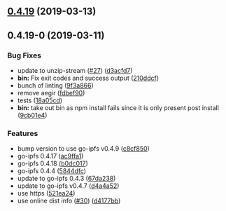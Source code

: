 <a name="0.4.19"></a>
## [0.4.19](https://github.com/ipfs/npm-go-ipfs-dep/compare/v0.4.19-0...v0.4.19) (2019-03-13)



<a name="0.4.19-0"></a>
## 0.4.19-0 (2019-03-11)


### Bug Fixes

* update to unzip-stream ([#27](https://github.com/ipfs/npm-go-ipfs-dep/issues/27)) ([d3acfd7](https://github.com/ipfs/npm-go-ipfs-dep/commit/d3acfd7))
* **bin:** Fix exit codes and success output ([210ddcf](https://github.com/ipfs/npm-go-ipfs-dep/commit/210ddcf))
* bunch of linting ([9f3a866](https://github.com/ipfs/npm-go-ipfs-dep/commit/9f3a866))
* remove aegir ([fdbef90](https://github.com/ipfs/npm-go-ipfs-dep/commit/fdbef90))
* tests ([18a05cd](https://github.com/ipfs/npm-go-ipfs-dep/commit/18a05cd))
* **bin:** take out bin as npm install fails since it is only present post install ([9cb01e4](https://github.com/ipfs/npm-go-ipfs-dep/commit/9cb01e4))


### Features

* bump version to use go-ipfs v0.4.9 ([c8cf850](https://github.com/ipfs/npm-go-ipfs-dep/commit/c8cf850))
* go-ipfs 0.4.17 ([ac9ffa1](https://github.com/ipfs/npm-go-ipfs-dep/commit/ac9ffa1))
* go-ipfs 0.4.18 ([b0dc017](https://github.com/ipfs/npm-go-ipfs-dep/commit/b0dc017))
* go-ipfs 0.4.4 ([5844dfc](https://github.com/ipfs/npm-go-ipfs-dep/commit/5844dfc))
* update to go-ipfs 0.4.3 ([67da238](https://github.com/ipfs/npm-go-ipfs-dep/commit/67da238))
* update to go-ipfs v0.4.7 ([d4a4a52](https://github.com/ipfs/npm-go-ipfs-dep/commit/d4a4a52))
* use https ([521ea24](https://github.com/ipfs/npm-go-ipfs-dep/commit/521ea24))
* use online dist info ([#30](https://github.com/ipfs/npm-go-ipfs-dep/issues/30)) ([d4177bb](https://github.com/ipfs/npm-go-ipfs-dep/commit/d4177bb))



